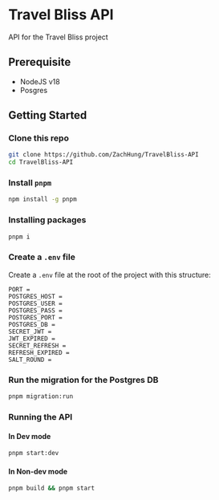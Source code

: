 # Travel Bliss API

API for the Travel Bliss project

## Prerequisite

- NodeJS v18
- Posgres

## Getting Started

### Clone this repo

```bash
git clone https://github.com/ZachHung/TravelBliss-API
cd TravelBliss-API
```

### Install `pnpm`

```bash
npm install -g pnpm
```

### Installing packages

```bash
pnpm i
```

### Create a `.env` file

Create a `.env` file at the root of the project with this structure:

```
PORT =
POSTGRES_HOST =
POSTGRES_USER =
POSTGRES_PASS =
POSTGRES_PORT =
POSTGRES_DB =
SECRET_JWT =
JWT_EXPIRED =
SECRET_REFRESH =
REFRESH_EXPIRED =
SALT_ROUND =
```

### Run the migration for the Postgres DB

```bash
pnpm migration:run
```

### Running the API

#### In Dev mode

```bash
pnpm start:dev
```

#### In Non-dev mode

```bash
pnpm build && pnpm start
```
